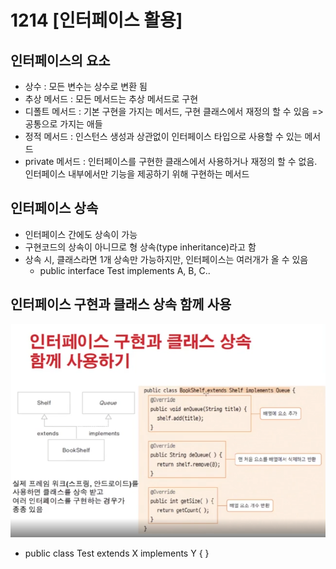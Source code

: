 # 1214 [인터페이스 활용]

## 인터페이스의 요소

- 상수 : 모든 변수는 상수로 변환 됨
- 추상 메서드 : 모든 메서드는 추상 메서드로 구현
- 디폴트 메서드 : 기본 구현을 가지는 메서드, 구현 클래스에서 재정의 할 수 있음 => 공통으로 가지는 애들
- 정적 메서드 : 인스턴스 생성과 상관없이 인터페이스 타입으로 사용할 수 있는 메서드
- private 메서드 : 인터페이스를 구현한 클래스에서 사용하거나 재정의 할 수 없음. 인터페이스 내부에서만 기능을 제공하기 위해 구현하는 메서드

## 인터페이스 상속

- 인터페이스 간에도 상속이 가능
- 구현코드의 상속이 아니므로 형 상속(type inheritance)라고 함
- 상속 시, 클래스라면 1개 상속만 가능하지만, 인터페이스는 여러개가 올 수 있음
    - public interface Test implements A, B, C..

## 인터페이스 구현과 클래스 상속 함께 사용

![img_7.png](img_7.png)
- public class Test extends X implements Y { }